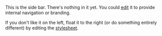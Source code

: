 This is the side bar. There's nothing in it yet. You could [edit](edit?page=_side-bar) it to provide internal navigation or branding.

If you don't like it on the left, float it to the right (or do something entirely different) by editing the [stylesheet](/edit-css?page=stylesheet).
